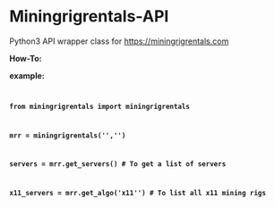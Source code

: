 # Miningrigrentals-API
Python3 API wrapper class for https://miningrigrentals.com

<b>How-To:<b><br>

example:
<code>



from miningrigrentals import miningrigrentals

mrr = miningrigrentals('<API-KEY>','<API-SECRET>')

servers = mrr.get_servers() #  To get a list of servers

x11_servers = mrr.get_algo('x11'') #  To list all x11 mining rigs

</code>

